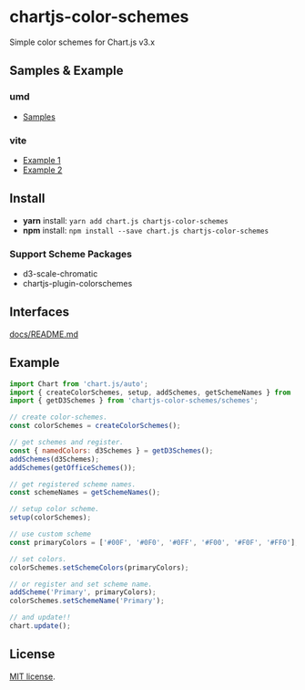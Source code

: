 # chartjs-color-schemes
Simple color schemes for Chart.js v3.x

## Samples & Example

### umd

- [Samples](samples/sample1.html)


### vite

- [Example 1](example/out/example1.html)
- [Example 2](example/out/example2.html)

## Install

- **yarn** install: `yarn add chart.js chartjs-color-schemes`
- **npm** install: `npm install --save chart.js chartjs-color-schemes`

### Support Scheme Packages

- d3-scale-chromatic
- chartjs-plugin-colorschemes

## Interfaces

[docs/README.md](docs/README.md)

## Example

```javascript
import Chart from 'chart.js/auto';
import { createColorSchemes, setup, addSchemes, getSchemeNames } from 'chartjs-color-schemes';
import { getD3Schemes } from 'chartjs-color-schemes/schemes';

// create color-schemes.
const colorSchemes = createColorSchemes();

// get schemes and register.
const { namedColors: d3Schemes } = getD3Schemes();
addSchemes(d3Schemes);
addSchemes(getOfficeSchemes());

// get registered scheme names.
const schemeNames = getSchemeNames();

// setup color scheme.
setup(colorSchemes);

// use custom scheme
const primaryColors = ['#00F', '#0F0', '#0FF', '#F00', '#F0F', '#FF0'];

// set colors.
colorSchemes.setSchemeColors(primaryColors);

// or register and set scheme name.
addScheme('Primary', primaryColors);
colorSchemes.setSchemeName('Primary');

// and update!!
chart.update();
```

## License

[MIT license](https://opensource.org/licenses/MIT).
